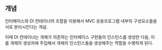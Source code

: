 ## 개념
인터페이스와 DI 컨테이너의 조합을 이용해서 MVC 응용프로그램 내부의 구성요소들을 서로 분리시킨다는 개념.

이때 DI 컨테이너는 개체가 의존하는 인터페이스 구현들의 인스턴스를 생성한 다음, 이를 개체의 생성자에 주입해서 개체의 인스턴스들을 생성해주는 역할을 수행하게 된다. 

